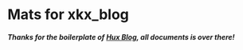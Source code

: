 # Mats for xkx_blog

##### Thanks for the boilerplate of [Hux Blog](https://github.com/Huxpro/huxpro.github.io), all documents is over there!
